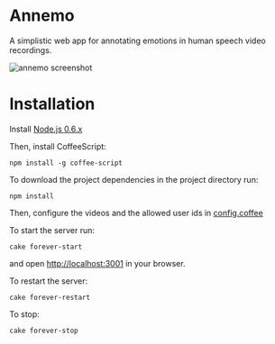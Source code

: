 Annemo
======

A simplistic web app for annotating emotions in human speech video recordings.

![annemo screenshot](https://github.com/ilyabo/annemo/raw/master/doc/screenshot.png)


Installation
======
Install [Node.js 0.6.x](http://nodejs.org/dist/v0.6.16/docs/#)

Then, install CoffeeScript:

    npm install -g coffee-script


To download the project dependencies in the project directory run: 

    npm install


Then, configure the videos and the allowed user ids in [config.coffee](https://github.com/ilyabo/annemo/blob/master/config.coffee)


To start the server run:

    cake forever-start

and open [http://localhost:3001](http://localhost:3001) in your browser.


To restart the server:

    cake forever-restart

To stop:

    cake forever-stop
 
